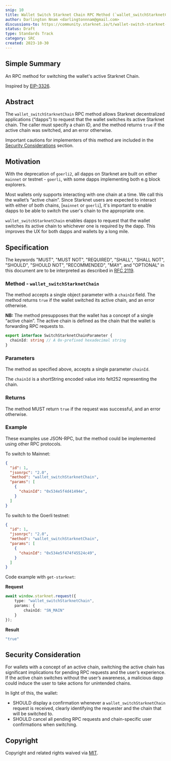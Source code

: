 ```yaml
---
snip: 10
title: Wallet Switch Starknet Chain RPC Method (`wallet_switchStarknetChain`)
author: Darlington Nnam <darlingtonnnam@gmail.com>
discussions-to: https://community.starknet.io/t/wallet-switch-starknet-chain-rpc-method-wallet-switchstarknetchain/102034
status: Draft
type: Standards Track
category: SRC
created: 2023-10-30
---
```


## Simple Summary

An RPC method for switching the wallet's active Starknet Chain.

Inspired by [EIP-3326](https://eips.ethereum.org/EIPS/eip-3326).

## Abstract

The `wallet_switchStarknetChain` RPC method allows Starknet decentralized applications (“dapps”) to request that the wallet switches its active Starknet chain. The caller must specify a chain ID, and the method returns `true` if the active chain was switched, and an error otherwise.

Important cautions for implementers of this method are included in the [Security Considerations](#security-consideration) section.

## Motivation

With the deprecation of `goerli2`, all dapps on Starknet are built on either `mainnet` or testnet - `goerli`, with some dapps implementing both e.g block explorers.

Most wallets only supports interacting with one chain at a time. We call this the wallet’s “active chain”. Since Starknet users are expected to interact with either of both chains, [`mainnet` or `goerli`], it's important to enable dapps to be able to switch the user's chain to the appropriate one.  

`wallet_switchStarknetChain` enables dapps to request that the wallet switches its active chain to whichever one is required by the dapp. This improves the UX for both dapps and wallets by a long mile.

## Specification

The keywords "MUST", "MUST NOT", "REQUIRED", "SHALL", "SHALL NOT", "SHOULD", "SHOULD NOT", "RECOMMENDED", "MAY", and "OPTIONAL" in this document are to be interpreted as described in [RFC 2119](https://www.ietf.org/rfc/rfc2119.txt).

### Method - `wallet_switchStarknetChain`

The method accepts a single object parameter with a `chainId` field. The method returns `true` if the wallet switched its active chain, and an error otherwise.

**NB:** The method presupposes that the wallet has a concept of a single “active chain”. The active chain is defined as the chain that the wallet is forwarding RPC requests to.

```ts
export interface SwitchStarknetChainParameter {
  chainId: string // A 0x-prefixed hexadecimal string
}
```

### Parameters

The method as specified above, accepts a single parameter `chainId`. 

The `chainId` is a shortString encoded value into felt252 representing the chain.

### Returns

The method MUST return `true` if the request was successful, and an error otherwise.

### Example

These examples use JSON-RPC, but the method could be implemented using other RPC protocols.

To switch to Mainnet:
```JSON
{
  "id": 1,
  "jsonrpc": "2.0",
  "method": "wallet_switchStarknetChain",
  "params": [
    {
      "chainId": "0x534e5f4d41494e",
    }
  ]
}
```
To switch to the Goerli testnet:
```JSON
{
  "id": 1,
  "jsonrpc": "2.0",
  "method": "wallet_switchStarknetChain",
  "params": [
    {
      "chainId": "0x534e5f474f45524c49",
    }
  ]
}
```

Code example with `get-starknet`:

**Request**
```ts
await window.starknet.request({
    type: "wallet_switchStarknetChain",
    params: {
        chainId: "SN_MAIN"
    }
});
```
**Result**
```bash
"true"
```

## Security Consideration

For wallets with a concept of an active chain, switching the active chain has significant implications for pending RPC requests and the user’s experience. If the active chain switches without the user’s awareness, a malicious dapp could induce the user to take actions for unintended chains.

In light of this, the wallet:

- SHOULD display a confirmation whenever a `wallet_switchStarknetChain` request is received, clearly identifying the requester and the chain that will be switched to.
- SHOULD cancel all pending RPC requests and chain-specific user confirmations when switching.

## Copyright

Copyright and related rights waived via [MIT](../LICENSE).